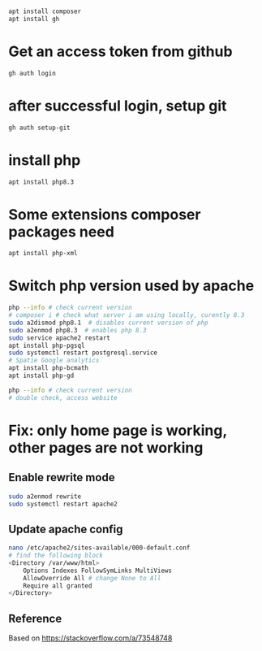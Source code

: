 # 
```sh
apt install composer
apt install gh
```

# Get an access token from github
```sh
gh auth login
```
# after successful login, setup git
```sh
gh auth setup-git
```

# install php
```sh
apt install php8.3
```
# Some extensions composer packages need
```sh
apt install php-xml
```
# Switch php version used by apache
```sh
php --info # check current version
# composer i # check what server i am using locally, curently 8.3
sudo a2dismod php8.1  # disables current version of php
sudo a2enmod php8.3  # enables php 8.3
sudo service apache2 restart
apt install php-pgsql
sudo systemctl restart postgresql.service
# Spatie Google analytics
apt install php-bcmath
apt install php-gd

php --info # check current version
# double check, access website
```

# Fix: only home page is working, other pages are not working
## Enable rewrite mode
```sh
sudo a2enmod rewrite
sudo systemctl restart apache2
```
## Update apache config
```sh
nano /etc/apache2/sites-available/000-default.conf
# find the following block
<Directory /var/www/html>
    Options Indexes FollowSymLinks MultiViews
    AllowOverride All # change None to All
    Require all granted
</Directory>
```
## Reference
Based on https://stackoverflow.com/a/73548748

